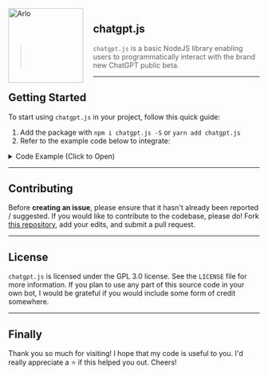 <img width="150" height="150" align="left" style="float: left; margin: 0 20px 0 0;" alt="Arlo" src="https://i.vgy.me/rW8hIU.png">

## chatgpt.js

> ` chatgpt.js ` is a basic NodeJS library enabling users to programmatically interact with the brand new ChatGPT public beta.

---

## Getting Started

To start using ` chatgpt.js ` in your project, follow this quick guide:

1. Add the package with ` npm i chatgpt.js -S ` or ` yarn add chatgpt.js `
2. Refer to the example code below to integrate:

<details>
<summary>Code Example (Click to Open)</summary>

**index.js**
```ts
const ChatGPT = require("chatgpt.js");
const { authToken } = require("./config");

const Client = new ChatGPT.Client({ authToken });

Client.call("hello there!").then(resp => {
    console.log(resp);
}).catch(e => console.log(e));

/*
    Output:

    {
        text: "Hello! How can I help you today? Is there something on your mind that you'd like to talk about? I'm a large language model trained by OpenAI, so I'm here to help answer any questions you might have. Let me know if there's anything I can do for you."
    }
*/
```

---

**config.js**
```js
module.exports = {
    authToken: "YOUR-OPENAI-ACCESS-TOKEN"
}
```

</details>

---

## Contributing

Before **creating an issue**, please ensure that it hasn't already been reported / suggested. If you would like to contribute to the codebase, please do! Fork [this repository](https://github.com/PlutonusDev/chatgpt.js), add your edits, and submit a pull request.

---

## License

` chatgpt.js ` is licensed under the GPL 3.0 license. See the `LICENSE` file for more information. If you plan to use any part of this source code in your own bot, I would be grateful if you would include some form of credit somewhere.

---

## Finally

Thank you so much for visiting! I hope that my code is useful to you. I'd really appreciate a ⭐ if this helped you out. Cheers!